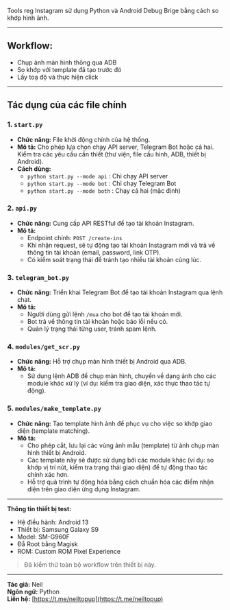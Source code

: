 Tools reg Instagram sử dụng Python và Android Debug Brige bằng cách so khớp hình ảnh.

---

## Workflow:
- Chụp ảnh màn hình thông qua ADB
- So khớp với template đã tạo trước đó
- Lấy toạ độ và thực hiện click

---

## Tác dụng của các file chính

### 1. `start.py`
- **Chức năng:** File khởi động chính của hệ thống.
- **Mô tả:** Cho phép lựa chọn chạy API server, Telegram Bot hoặc cả hai. Kiểm tra các yêu cầu cần thiết (thư viện, file cấu hình, ADB, thiết bị Android).
- **Cách dùng:**  
  - `python start.py --mode api` : Chỉ chạy API server  
  - `python start.py --mode bot` : Chỉ chạy Telegram Bot  
  - `python start.py --mode both` : Chạy cả hai (mặc định)

### 2. `api.py`
- **Chức năng:** Cung cấp API RESTful để tạo tài khoản Instagram.
- **Mô tả:**  
  - Endpoint chính: `POST /create-ins`  
  - Khi nhận request, sẽ tự động tạo tài khoản Instagram mới và trả về thông tin tài khoản (email, password, link OTP).
  - Có kiểm soát trạng thái để tránh tạo nhiều tài khoản cùng lúc.

### 3. `telegram_bot.py`
- **Chức năng:** Triển khai Telegram Bot để tạo tài khoản Instagram qua lệnh chat.
- **Mô tả:**  
  - Người dùng gửi lệnh `/mua` cho bot để tạo tài khoản mới.
  - Bot trả về thông tin tài khoản hoặc báo lỗi nếu có.
  - Quản lý trạng thái từng user, tránh spam lệnh.

### 4. `modules/get_scr.py`
- **Chức năng:** Hỗ trợ chụp màn hình thiết bị Android qua ADB.
- **Mô tả:**  
  - Sử dụng lệnh ADB để chụp màn hình, chuyển về dạng ảnh cho các module khác xử lý (ví dụ: kiểm tra giao diện, xác thực thao tác tự động).

### 5. `modules/make_template.py`
- **Chức năng:** Tạo template hình ảnh để phục vụ cho việc so khớp giao diện (template matching).
- **Mô tả:**  
  - Cho phép cắt, lưu lại các vùng ảnh mẫu (template) từ ảnh chụp màn hình thiết bị Android.
  - Các template này sẽ được sử dụng bởi các module khác (ví dụ: so khớp vị trí nút, kiểm tra trạng thái giao diện) để tự động thao tác chính xác hơn.
  - Hỗ trợ quá trình tự động hóa bằng cách chuẩn hóa các điểm nhận diện trên giao diện ứng dụng Instagram.

---

**Thông tin thiết bị test:**
- Hệ điều hành: Android 13
- Thiết bị: Samsung Galaxy S9
- Model: SM-G960F
- Đẫ Root bằng Magisk
- ROM: Custom ROM Pixel Experience

> Đã kiểm thử toàn bộ workflow trên thiết bị này.

---

**Tác giả:** Neil  
**Ngôn ngữ:** Python  
**Liên hệ:** [https://t.me/neiltopup](https://t.me/neiltopup)
